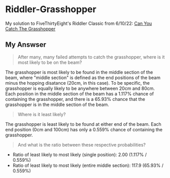 # Riddler-Grasshopper
My solution to FiveThirtyEight's Riddler Classic from 6/10/22: [Can You Catch The Grasshopper](https://fivethirtyeight.com/features/can-you-catch-the-grasshopper/)

## My Answser
>After many, many failed attempts to catch the grasshopper, where is it most likely to be on the beam?

The grasshopper is most likely to be found in the middle section of the beam, where "middle section" is defined as the end positions of the beam minus the hopping disatance (20cm, in this case). To be specific, the grasshopper is equally likely to be anywhere between 20cm and 80cm. Each position in the middle section of the beam has a 1.117% chance of containing the grasshopper, and there is a 65.93% chance that the grasshopper is in the middle section of the beam.

>Where is it least likely?

The grasshopper is least likely to be found at either end of the beam. Each end position (0cm and 100cm) has only a 0.559% chance of containing the grasshopper.

>And what is the ratio between these respective probabilities?

- Ratio of least likely to most likely (single position): 2.00 (1.117% / 0.559%)
- Ratio of least likely to most likely (entire middle section): 117.9 (65.93% / 0.559%)

